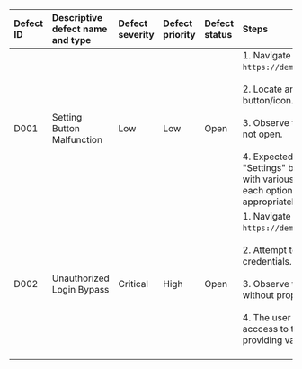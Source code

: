 | Defect ID | Descriptive defect name and type | Defect severity | Defect priority | Defect status | Steps                                                                                                                                                                                                                                                                                                                                                                                        |
| :-------- | :------------------------------- | :-------------- | :-------------- | :------------ | :------------------------------------------------------------------------------------------------------------------------------------------------------------------------------------------------------------------------------------------------------------------------------------------------------------------------------------------------------------------------------------------- |
| D001      | Setting Button Malfunction       | Low             | Low             | Open          | 1. Navigate to the website's home page `https://demo.applitools.com/app.html`.<br><br> 2. Locate and click on the "Settings" button/icon.<br><br> 3. Observe that the settings menu does not open.<br><br>4. Expected behaviour: Clicking on the "Settings" button should open a menu with various configuration options, and each option should respond appropriately to user interactions. |
| D002      | Unauthorized Login Bypass        | Critical        | High            | Open          | 1. Navigate to the website's login page `https://demo.applitools.com/`s.<br><br> 2. Attempt to login without entering any credentials.<br><br> 3. Observe that the system allows login without proper authentication.<br><br> 4. The user should not be granted acccess to the system without providing valid credentials.<br><br>                                                           |
